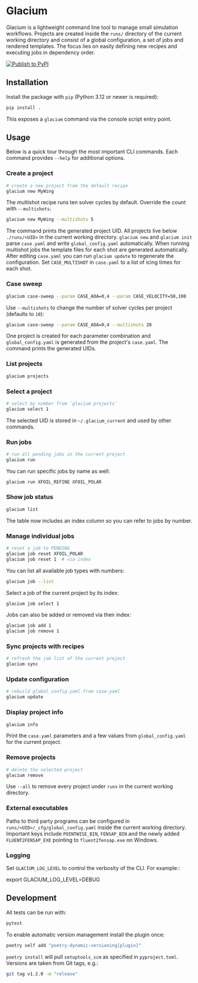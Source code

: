 # Glacium

Glacium is a lightweight command line tool to manage small
simulation workflows. Projects are created inside the `runs/`
directory of the current working directory and consist of a global configuration, a set of jobs and
rendered templates.  The focus lies on easily defining new recipes and
executing jobs in dependency order.

[![Publish to PyPI](https://github.com/fledit-sh/glacium-repo/actions/workflows/publish.yml/badge.svg?branch=dev)](https://github.com/fledit-sh/glacium-repo/actions/workflows/publish.yml)

## Installation

Install the package with `pip` (Python 3.12 or newer is required):

```bash
pip install .
```

This exposes a `glacium` command via the console script entry point.

## Usage

Below is a quick tour through the most important CLI commands. Each
command provides `--help` for additional options.

### Create a project

```bash
# create a new project from the default recipe
glacium new MyWing
```

The multishot recipe runs ten solver cycles by default. Override the count with
``--multishots``:

```bash
glacium new MyWing --multishots 5
```

The command prints the generated project UID. All projects live below
`./runs/<UID>` in the current working directory. ``glacium new`` and ``glacium init`` parse ``case.yaml`` and write ``global_config.yaml`` automatically.
When running multishot jobs the template files for each shot are generated
automatically. After editing ``case.yaml`` you can run ``glacium update`` to
regenerate the configuration.  Set ``CASE_MULTISHOT`` in ``case.yaml`` to a list
of icing times for each shot.

### Case sweep

```bash
glacium case-sweep --param CASE_AOA=0,4 --param CASE_VELOCITY=50,100
```

Use ``--multishots`` to change the number of solver cycles per project
(defaults to ``10``):

```bash
glacium case-sweep --param CASE_AOA=0,4 --multishots 20
```

One project is created for each parameter combination and
``global_config.yaml`` is generated from the project's ``case.yaml``.
The command prints the generated UIDs.

### List projects

```bash
glacium projects
```

### Select a project

```bash
# select by number from `glacium projects`
glacium select 1
```

The selected UID is stored in `~/.glacium_current` and used by other
commands.

### Run jobs

```bash
# run all pending jobs in the current project
glacium run
```

You can run specific jobs by name as well:

```bash
glacium run XFOIL_REFINE XFOIL_POLAR
```

### Show job status

```bash
glacium list
```
The table now includes an index column so you can refer to jobs by number.

### Manage individual jobs

```bash
# reset a job to PENDING
glacium job reset XFOIL_POLAR
glacium job reset 1  # via index
```
You can list all available job types with numbers:

```bash
glacium job --list
```

Select a job of the current project by its index:

```bash
glacium job select 1
```

Jobs can also be added or removed via their index:

```bash
glacium job add 1
glacium job remove 1
```

### Sync projects with recipes

```bash
# refresh the job list of the current project
glacium sync
```

### Update configuration

```bash
# rebuild global_config.yaml from case.yaml
glacium update
```

### Display project info

```bash
glacium info
```
Print the ``case.yaml`` parameters and a few values from
``global_config.yaml`` for the current project.

### Remove projects

```bash
# delete the selected project
glacium remove
```

Use `--all` to remove every project under `runs` in the current working directory.

### External executables

Paths to third party programs can be configured in
`runs/<UID>/_cfg/global_config.yaml` inside the current working directory.  Important keys include
`POINTWISE_BIN`, `FENSAP_BIN` and the newly added
`FLUENT2FENSAP_EXE` pointing to ``fluent2fensap.exe`` on Windows.

### Logging

Set ``GLACIUM_LOG_LEVEL`` to control the verbosity of the CLI. For example::

   export GLACIUM_LOG_LEVEL=DEBUG

## Development

All tests can be run with:

```bash
pytest
```

To enable automatic version management install the plugin once:

```bash
poetry self add "poetry-dynamic-versioning[plugin]"
```

`poetry install` will pull `setuptools_scm` as specified in `pyproject.toml`.
Versions are taken from Git tags, e.g.:

```bash
git tag v1.2.0 -m "release"
```


